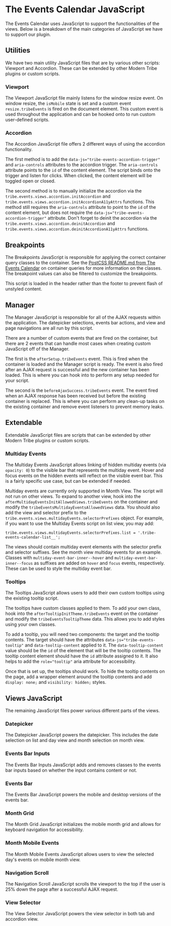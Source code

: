 # The Events Calendar JavaScript

The Events Calendar uses JavaScript to support the functionalities of the views. Below is a breakdown of the main categories of JavaScript we have to support our plugin.

## Utilities

We have two main utility JavaScript files that are by various other scripts: Viewport and Accordion. These can be extended by other Modern Tribe plugins or custom scripts.

### Viewport

The Viewport JavaScript file mainly listens for the window resize event. On window resize, the `isMobile` state is set and a custom event `resize.tribeEvents` is fired on the document element. This custom event is used throughout the application and can be hooked onto to run custom user-defined scripts.

### Accordion

The Accordion JavaScript file offers 2 different ways of using the accordion functionality.

The first method is to add the `data-js="tribe-events-accordion-trigger"` and `aria-controls` attributes to the accordion trigger. The `aria-controls` attribute points to the `id` of the content element. The script binds onto the trigger and listen for clicks. When clicked, the content element will be toggled open or closed.

The second method is to manually initialize the accordion via the `tribe.events.views.accordion.initAccordion` and `tribe.events.views.accordion.initAccordionA11yAttrs` functions. This method still requires the `aria-controls` attribute to point to the `id` of the content element, but does not require the `data-js="tribe-events-accordion-trigger"` attribute. Don't forget to deinit the accordion via the `tribe.events.views.accordion.deinitAccordion` and `tribe.events.views.accordion.deinitAccordionA11yAttrs` functions.

## Breakpoints

The Breakpoints JavaScript is responsible for applying the correct container query classes to the container. See the [PostCSS README.md from The Events Calendar](https://github.com/moderntribe/the-events-calendar/blob/master/src/resources/postcss/README.md) on container queries for more information on the classes. The breakpoint values can also be filtered to customize the breakpoints.

This script is loaded in the header rather than the footer to prevent flash of unstyled content.

## Manager

The Manager JavaScript is responsible for all of the AJAX requests within the application. The datepicker selections, events bar actions, and view and page navigations are all run by this script.

There are a number of custom events that are fired on the container, but there are 2 events that can handle most cases when creating custom JavaScript off of the Manager.

The first is the `afterSetup.tribeEvents` event. This is fired when the container is loaded and the Manager script is ready. The event is also fired after an AJAX request is successful and the new container has been loaded. This is where you can hook into to perform any setup needed for your script.

The second is the `beforeAjaxSuccess.tribeEvents` event. The event fired when an AJAX response has been received but before the existing container is replaced. This is where you can perform any clean-up tasks on the existing container and remove event listeners to prevent memory leaks.

## Extendable

Extendable JavaScript files are scripts that can be extended by other Modern Tribe plugins or custom scripts.

### Multiday Events

The Multiday Events JavaScript allows linking of hidden multiday events (via `opacity: 0`) to the visible bar that represents the multiday event. Hover and focus events on the hidden events will reflect on the visible event bar. This is a fairly specific use case, but can be extended if needed.

Multiday events are currently only supported in Month View. The script will not run on other views. To expand to another view, hook into the `afterMultidayEventsInitAllowedViews.tribeEvents` on the container and modify the `tribeEventsMultidayEventsAllowedViews` data. You should also add the view and selector prefix to the `tribe.events.views.multidayEvents.selectorPrefixes` object. For example, if you want to use the Multiday Events script on list view, you may add:

```
tribe.events.views.multidayEvents.selectorPrefixes.list = '.tribe-events-calendar-list__';
```

The views should contain multiday event elements with the selector prefix and selector suffixes. See the month view multiday events for an example. Classes with `multiday-event-bar-inner--hover` and `multiday-event-bar-inner--focus` as suffixes are added on `hover` and `focus` events, respectively. These can be used to style the multiday event bar.

### Tooltips

The Tooltips JavaScript allows users to add their own custom tooltips using the existing tooltip script.

The tooltips have custom classes applied to them. To add your own class, hook into the `afterTooltipInitTheme.tribeEvents` event on the container and modify the `tribeEventsTooltipTheme` data. This allows you to add styles using your own classes.

To add a tooltip, you will need two components: the target and the tooltip contents. The target should have the attributes `data-js="tribe-events-tooltip"` and `data-tooltip-content` applied to it. The `data-tooltip-content` value should be the `id` of the element that will be the tooltip contents. The tooltip content element should have the `id` attribute assigned to it. It also helps to add the `role="tooltip"` aria attribute for accessibility.

Once that is set up, the tooltips should work. To hide the tooltip contents on the page, add a wrapper element around the tooltip contents and add `display: none;` and `visibility: hidden;` styles.

## Views JavaScript

The remaining JavaScript files power various different parts of the views.

### Datepicker

The Datepicker JavaScript powers the datepicker. This includes the date selection on list and day view and month selection on month view.

### Events Bar Inputs

The Events Bar Inputs JavaScript adds and removes classes to the events bar inputs based on whether the input contains content or not.

### Events Bar

The Events Bar JavaScript powers the mobile and desktop versions of the events bar.

### Month Grid

The Month Grid JavaScript initializes the mobile month grid and allows for keyboard navigation for accessibility.

### Month Mobile Events

The Month Mobile Events JavaScript allows users to view the selected day's events on mobile month view.

### Navigation Scroll

The Navigation Scroll JavaScript scrolls the viewport to the top if the user is 25% down the page after a successful AJAX request.

### View Selector

The View Selector JavaScript powers the view selector in both tab and accordion view.
